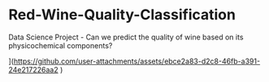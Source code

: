 # Red-Wine-Quality-Classification
Data Science Project - Can we predict the quality of wine based on its physicochemical components?



](https://github.com/user-attachments/assets/ebce2a83-d2c8-46fb-a391-24e217226aa2
)
